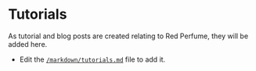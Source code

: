 # Tutorials

As tutorial and blog posts are created relating to Red Perfume, they will be added here.

* Edit the [`/markdown/tutorials.md`](https://github.com/red-perfume/red-perfume.github.io/blob/main/markdown/tutorials.md) file to add it. 
